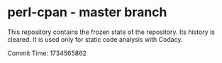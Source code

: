 # perl-cpan - master branch

This repository contains the frozen state of the repository.
Its history is cleared. It is used only for static code
analysis with Codacy.

Commit Time: 1734565862